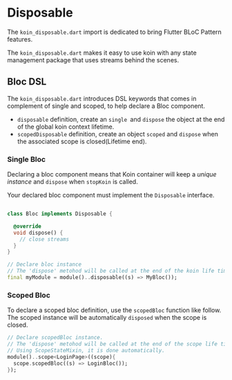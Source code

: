 # Disposable

The `koin_disposable.dart` import is dedicated to bring Flutter BLoC Pattern features.

The `koin_disposable.dart` makes it easy to use koin with any state management package that uses streams behind the scenes.


## Bloc DSL

The `koin_disposable.dart` introduces DSL keywords that comes in complement of single and scoped, to help declare a Bloc component.

- `disposable` definition, create an `single `and `dispose` the object at the end of the global koin context lifetime.
- `scopedDisposable` definition, create an object `scoped` and `dispose` when the associated scope is closed(Lifetime end).

### Single Bloc

Declaring a bloc component means that Koin container will keep a *unique instance* 
and `dispose` when `stopKoin` is called.

Your declared bloc component must implement the `Disposable` interface.

```dart

class Bloc implements Disposable {

  @override
  void dispose() {
    // close streams
  }
}

// Declare bloc instance
// The 'dispose' metohod will be called at the end of the koin life time.
final myModule = module()..disposable((s) => MyBloc());

```
### Scoped Bloc

To declare a scoped bloc definition, use the `scopedBloc` function like follow. 
The scoped instance will be automatically `disposed` when the scope is closed.

```dart
// Declare scopedBloc instance.
// The 'dispose' metohod will be called at the end of the scope life time.
// Using ScopeStateMixin, it is done automatically.
module()..scope<LoginPage>((scope){
  scope.scopedBloc((s) => LoginBloc());
});
```

